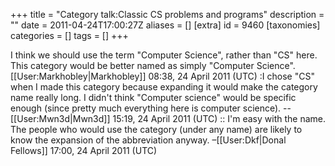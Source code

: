 +++
title = "Category talk:Classic CS problems and programs"
description = ""
date = 2011-04-24T17:00:27Z
aliases = []
[extra]
id = 9460
[taxonomies]
categories = []
tags = []
+++

I think we should use the term "Computer Science", rather than "CS" here. This category would be better named as simply "Computer Science".
[[User:Markhobley|Markhobley]] 08:38, 24 April 2011 (UTC)
:I chose "CS" when I made this category because expanding it would make the category name really long. I didn't think "Computer science" would be specific enough (since pretty much everything here is computer science). --[[User:Mwn3d|Mwn3d]] 15:19, 24 April 2011 (UTC)
:: I'm easy with the name. The people who would use the category (under any name) are likely to know the expansion of the abbreviation anyway. –[[User:Dkf|Donal Fellows]] 17:00, 24 April 2011 (UTC)
